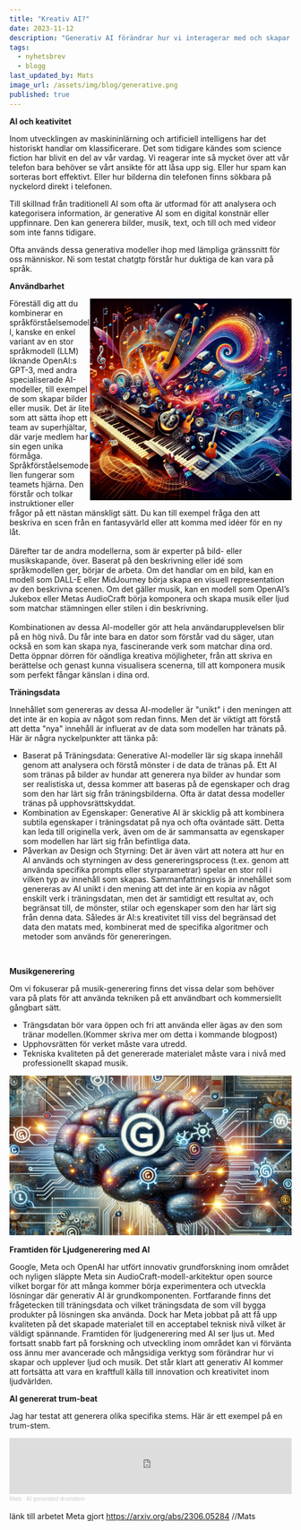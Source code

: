 ```yaml
---
title: "Kreativ AI?"
date: 2023-11-12
description: "Generativ AI förändrar hur vi interagerar med och skapar digitalt innehåll"
tags:
  - nyhetsbrev
  - blogg
last_updated_by: Mats
image_url: /assets/img/blog/generative.png
published: true
---
```


**AI och keativitet**

Inom utvecklingen av maskininlärning och artificiell intelligens har det historiskt handlar om klassificerare. Det som tidigare kändes som science fiction har blivit en del av vår vardag.  Vi reagerar inte så mycket över att vår telefon bara behöver se vårt ansikte för att låsa upp sig. Eller hur spam kan sorteras bort effektivt. Eller hur bilderna din telefonen finns sökbara på nyckelord direkt i telefonen.

Till skillnad från traditionell AI som ofta är utformad för att analysera och kategorisera information, är generative AI som en digital konstnär eller uppfinnare. Den kan generera bilder, musik, text, och till och med videor som inte fanns tidigare.

Ofta används dessa generativa modeller ihop med lämpliga gränssnitt för oss människor. Ni som testat chatgtp förstår hur duktiga de kan vara på språk. 
<br/>

**Användbarhet**

<img align="right" src="/assets/img/blog/music.png" width="360" /> Föreställ dig att du kombinerar en språkförståelsemodell, kanske en enkel variant av en stor språkmodell (LLM) liknande OpenAI:s GPT-3, med andra specialiserade AI-modeller, till exempel de som skapar bilder eller musik. Det är lite som att sätta ihop ett team av superhjältar, där varje medlem har sin egen unika förmåga.
Språkförståelsemodellen fungerar som teamets hjärna. Den förstår och tolkar instruktioner eller frågor på ett nästan mänskligt sätt. Du kan till exempel fråga den att beskriva en scen från en fantasyvärld eller att komma med idéer för en ny låt.<br/><br/>
Därefter tar de andra modellerna, som är experter på bild- eller musikskapande, över. Baserat på den beskrivning eller idé som språkmodellen ger, börjar de arbeta. Om det handlar om en bild, kan en modell som DALL-E eller MidJourney börja skapa en visuell representation av den beskrivna scenen. Om det gäller musik, kan en modell som OpenAI’s Jukebox eller Metas AudioCraft börja komponera och skapa musik eller ljud som matchar stämningen eller stilen i din beskrivning.<br/><br/>
Kombinationen av dessa AI-modeller gör att hela användarupplevelsen blir på en hög nivå. Du får inte bara en dator som förstår vad du säger, utan också en som kan skapa nya, fascinerande verk som matchar dina ord. Detta öppnar dörren för oändliga kreativa möjligheter, från att skriva en berättelse och genast kunna visualisera scenerna, till att komponera musik som perfekt fångar känslan i dina ord.
<br/>

**Träningsdata**

Innehållet som genereras av dessa AI-modeller är "unikt" i den meningen att det inte är en kopia av något som redan finns. Men det är viktigt att förstå att detta "nya" innehåll är influerat av de data som modellen har tränats på. Här är några nyckelpunkter att tänka på:

* Baserat på Träningsdata: Generative AI-modeller lär sig skapa innehåll genom att analysera och förstå mönster i de data de tränas på. Ett AI som tränas på bilder av hundar att generera nya bilder av hundar som ser realistiska ut, dessa kommer att baseras på de egenskaper och drag som den har lärt sig från träningsbilderna. Ofta är datat dessa modeller tränas på upphovsrättskyddat.
* Kombination av Egenskaper: Generative AI är skicklig på att kombinera subtila egenskaper i träningsdatat på nya och ofta oväntade sätt. Detta kan leda till originella verk,  även om de är sammansatta av egenskaper som modellen har lärt sig från befintliga data. 
* Påverkan av Design och Styrning: Det är även värt att notera att hur en AI används och styrningen av dess genereringsprocess (t.ex. genom att använda specifika prompts eller styrparametrar) spelar en stor roll i vilken typ av innehåll som skapas.
Sammanfattningsvis är innehållet som genereras av AI unikt i den mening att det inte är en kopia av något enskilt verk i träningsdatan, men det är samtidigt ett resultat av, och begränsat till, de mönster, stilar och egenskaper som den har lärt sig från denna data. Således är AI:s kreativitet till viss del begränsad det data den matats med, kombinerat med de specifika algoritmer och metoder som används för genereringen.
<br/>

**Musikgenerering**

Om vi fokuserar på musik-generering finns det vissa delar som behöver vara på plats för att använda tekniken på ett användbart och kommersiellt gångbart sätt.

* Trängsdatan bör vara öppen och fri att använda eller ägas av den som tränar modellen.(Kommer skriva mer om detta i kommande blogpost)
* Upphovsrätten för verket måste vara utredd.
* Tekniska kvaliteten på det genererade materialet måste vara i nivå med professionellt skapad musik.

<img src="/assets/img/blog/generative.png" />
<br/>

**Framtiden för Ljudgenerering med AI**

Google, Meta och OpenAI har utfört innovativ grundforskning inom området och nyligen släppte Meta sin AudioCraft-modell-arkitektur open source vilket borgar för att många kommer börja experimentera och utveckla lösningar där generativ AI är grundkomponenten. Fortfarande finns det frågetecken till träningsdata och vilket träningsdata de som vill bygga produkter på lösningen ska använda. Dock har Meta jobbat på att få upp kvaliteten på det skapade materialet till en acceptabel teknisk nivå vilket är väldigt spännande. Framtiden för ljudgenerering med AI ser ljus ut. Med fortsatt snabb fart på forskning och utveckling inom området kan vi förvänta oss ännu mer avancerade och mångsidiga verktyg som förändrar hur vi skapar och upplever ljud och musik. Det står klart att generativ AI kommer att fortsätta att vara en kraftfull källa till innovation och kreativitet inom ljudvärlden.

**AI genererat trum-beat**

Jag har testat att generera olika specifika stems. Här är ett exempel på en trum-stem.<br/> 

<iframe width="100%" height="100" scrolling="no" frameborder="no" allow="autoplay" src="https://w.soundcloud.com/player/?url=https%3A//api.soundcloud.com/tracks/1664561778&color=%23645464&auto_play=false&hide_related=false&show_comments=true&show_user=true&show_reposts=false&show_teaser=true&visual=true"></iframe><div style="font-size: 10px; color: #cccccc;line-break: anywhere;word-break: normal;overflow: hidden;white-space: nowrap;text-overflow: ellipsis; font-family: Interstate,Lucida Grande,Lucida Sans Unicode,Lucida Sans,Garuda,Verdana,Tahoma,sans-serif;font-weight: 100;"><a href="https://soundcloud.com/mats-ygfors" title="Mats" target="_blank" style="color: #cccccc; text-decoration: none;">Mats</a> · <a href="https://soundcloud.com/mats-ygfors/ai-generated-drumstem" title="AI generated drumstem" target="_blank" style="color: #cccccc; text-decoration: none;">AI generated drumstem</a></div>


<br/>
länk till arbetet Meta gjort <a href="https://arxiv.org/abs/2306.05284">https://arxiv.org/abs/2306.05284</a>
//Mats
